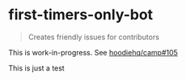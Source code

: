 # first-timers-only-bot

> Creates friendly issues for contributors

This is work-in-progress. See [hoodiehq/camp#105](https://github.com/hoodiehq/camp/issues/105)

This is just a test
